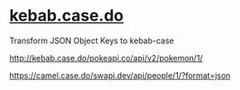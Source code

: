 # [kebab.case.do](https://kebab.case.do)

Transform JSON Object Keys to kebab-case

<http://kebab.case.do/pokeapi.co/api/v2/pokemon/1/>

<https://camel.case.do/swapi.dev/api/people/1/?format=json>
